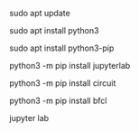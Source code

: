 sudo apt update 

sudo apt install python3

sudo apt install python3-pip 

python3 -m pip install jupyterlab

python3 -m pip install circuit

python3 -m pip install bfcl

jupyter lab
